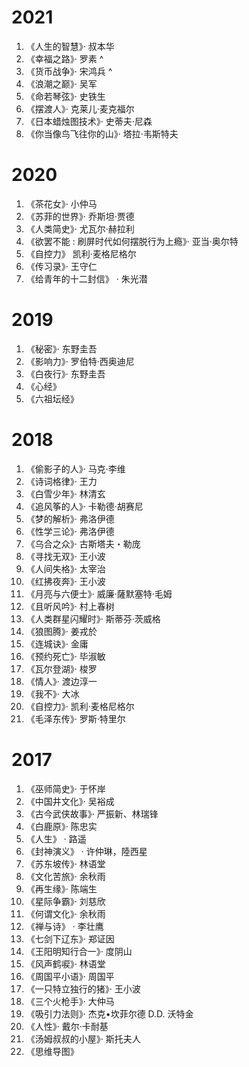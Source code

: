 # 2021

1. 《人生的智慧》· 叔本华
2. 《幸福之路》· 罗素 ^
3. 《货币战争》· 宋鸿兵 ^
4. 《浪潮之巅》· 吴军 
5. 《命若琴弦》· 史铁生
6. 《摆渡人》· 克莱儿·麦克福尔
7. 《日本蜡烛图技术》· 史蒂夫·尼森
8. 《你当像鸟飞往你的山》· 塔拉·韦斯特夫

# 2020

1. 《茶花女》· 小仲马
2. 《苏菲的世界》· 乔斯坦·贾德 
3. 《人类简史》· 尤瓦尔·赫拉利
4. 《欲罢不能 : 刷屏时代如何摆脱行为上瘾》· 亚当·奥尔特
5. 《自控力》 凯利·麦格尼格尔
6. 《传习录》· 王守仁
7. 《给青年的十二封信》 · 朱光潜

# 2019

1. 《秘密》· 东野圭吾 
2. 《影响力》· 罗伯特·西奥迪尼
3. 《白夜行》· 东野圭吾 
4. 《心经》
5. 《六祖坛经》

# 2018

1. 《偷影子的人》· 马克·李维
2. 《诗词格律》· 王力
3. 《白雪少年》· 林清玄
4. 《追风筝的人》· 卡勒德·胡赛尼
5. 《梦的解析》· 弗洛伊德
6. 《性学三论》· 弗洛伊德
7. 《乌合之众》· 古斯塔夫・勒庞
8. 《寻找无双》· 王小波
9. 《人间失格》· 太宰治
10. 《红拂夜奔》· 王小波
11. 《月亮与六便士》· 威廉·薩默塞特·毛姆
12. 《且听风吟》· 村上春树
13. 《人类群星闪耀时》· 斯蒂芬·茨威格
14. 《狼图腾》· 姜戎於
15. 《连城诀》· 金庸
16. 《预约死亡》· 毕淑敏
17. 《瓦尔登湖》· 梭罗
18. 《情人》· 渡边淳一
19. 《我不》· 大冰
20. 《自控力》· 凯利·麦格尼格尔
21. 《毛泽东传》· 罗斯·特里尔



# 2017

1. 《巫师简史》· 于怀岸
2. 《中国井文化》· 吴裕成
3. 《古今武侠故事》· 严振新、林瑞锋
4. 《白鹿原》· 陈忠实
5. 《人生》 · 路遥
6. 《封神演义》 · ‎许仲琳，陸西星
7. 《苏东坡传》· 林语堂
8. 《文化苦旅》· 余秋雨
9. 《再生缘》· 陈端生
10. 《星际争霸》· 刘慈欣
11. 《何谓文化》· 余秋雨
12. 《禅与诗》 · 李壮鹰
13. 《七剑下辽东》· 郑证因
14. 《王阳明知行合一》· 度阴山
15. 《风声鹤唳》· 林语堂
16. 《周国平小语》· 周国平
17. 《一只特立独行的猪》· 王小波
18. 《三个火枪手》· 大仲马
19. 《吸引力法则》· 杰克•坎菲尔德 D.D. 沃特金
20. 《人性》· 戴尔·卡耐基
21. 《汤姆叔叔的小屋》· 斯托夫人
22. 《思维导图》